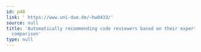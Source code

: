 ```yaml
---
id: p48
link: ' https://www.uni-due.de/~hw0433/'
source: null
title: 'Automatically recommending code reviewers based on their expertise: An empirical
  comparison'
type: null
---
```

